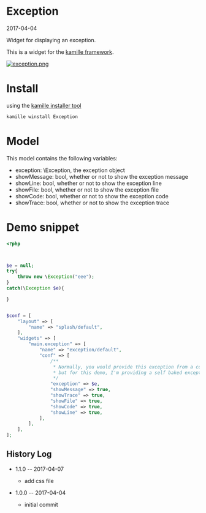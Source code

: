 Exception
===============
2017-04-04



Widget for displaying an exception.




This is a widget for the [kamille framework](https://github.com/lingtalfi/Kamille).


[![exception.png](https://s19.postimg.org/narypho0z/exception.png)](https://postimg.org/image/qudwfaqqn/)




Install
===========
using the [kamille installer tool](https://github.com/lingtalfi/kamille-installer-tool)
```bash
kamille winstall Exception
```



Model
===========

This model contains the following variables:

- exception: \Exception, the exception object
- showMessage: bool, whether or not to show the exception message
- showLine: bool, whether or not to show the exception line
- showFile: bool, whether or not to show the exception file
- showCode: bool, whether or not to show the exception code
- showTrace: bool, whether or not to show the exception trace





Demo snippet
===============

```php
<?php



$e = null;
try{
    throw new \Exception("eee");
}
catch(\Exception $e){

}


$conf = [
    "layout" => [
        "name" => "splash/default",
    ],
    "widgets" => [
        "main.exception" => [
            "name" => "exception/default",
            "conf" => [
                /**
                 * Normally, you would provide this exception from a controller or another mean,
                 * but for this demo, I'm providing a self baked exception.
                 */
                "exception" => $e,
                "showMessage" => true,
                "showTrace" => true,
                "showFile" => true,
                "showCode" => true,
                "showLine" => true,
            ],
        ],
    ],
];
```







History Log
------------------
    
- 1.1.0 -- 2017-04-07

    - add css file
    
- 1.0.0 -- 2017-04-04

    - initial commit